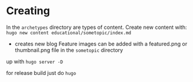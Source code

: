 # Creating

In the `archetypes` directory are types of content. Create new content with:
`hugo new content educational/sometopic/index.md`
- creates new blog
Feature images can be added with a featured.png or thumbnail.png file in the `sometopic` directory

up with `hugo server -D`

for release build just do
`hugo`